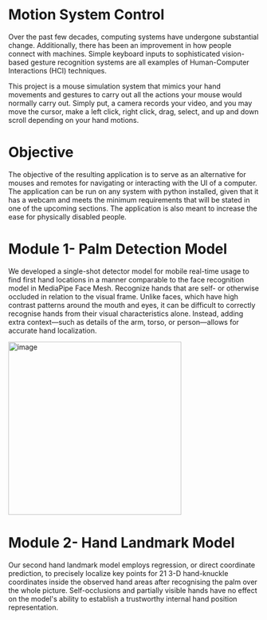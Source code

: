 # Motion System Control

Over the past few decades, computing systems have undergone substantial change. 
Additionally, there has been an improvement in how people connect with machines. 
Simple keyboard inputs to sophisticated vision-based gesture recognition systems 
are all examples of Human-Computer Interactions (HCI) techniques.

This project is a mouse simulation system that mimics your hand movements and gestures 
to carry out all the actions your mouse would normally carry out. Simply put, a camera records your video,
and you may move the cursor, make a left click, right click, drag, select, and up and down scroll depending on your hand motions.

# Objective

The objective of the resulting application is to serve as an alternative for mouses and remotes for navigating or interacting with the UI of a computer. The application can be run on any system with python installed, given that it has a webcam and meets the minimum requirements that will be stated in one of the upcoming sections. The application is also meant to increase the ease for physically disabled people.



# Module 1- Palm Detection Model

We developed a single-shot detector model for mobile real-time usage to find first hand locations in a manner comparable to the face recognition model in MediaPipe Face Mesh. Recognize hands that are self- or otherwise occluded in relation to the visual frame. Unlike faces, which have high contrast patterns around the mouth and eyes, it can be difficult to correctly recognise hands from their visual characteristics alone. Instead, adding extra context—such as details of the arm, torso, or person—allows for accurate hand localization.

<img width="347" alt="image" src="https://user-images.githubusercontent.com/84976306/206762791-6d49d247-bc40-4c76-b32d-91d3f8ae1e4b.png">

# Module 2- Hand Landmark Model

Our second hand landmark model employs regression, or direct coordinate prediction, to precisely localize key points for 21 3-D hand-knuckle coordinates inside the observed hand areas after recognising the palm over the whole picture. Self-occlusions and partially visible hands have no effect on the model's ability to establish a trustworthy internal hand position representation.

